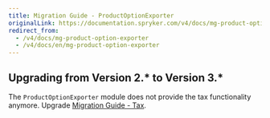 ```yaml
---
title: Migration Guide - ProductOptionExporter
originalLink: https://documentation.spryker.com/v4/docs/mg-product-option-exporter
redirect_from:
  - /v4/docs/mg-product-option-exporter
  - /v4/docs/en/mg-product-option-exporter
---
```


## Upgrading from Version 2.* to Version 3.*

The `ProductOptionExporter`  module does not provide the tax functionality anymore. Upgrade [Migration Guide - Tax](/docs/scos/dev/migration-and-integration/202001.0/module-migration-guides/migration-guide-tax.html).
